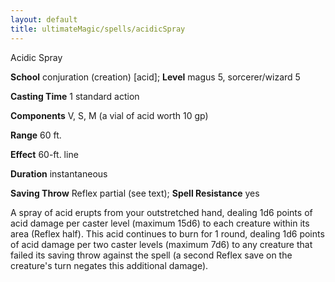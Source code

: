 ```yaml
---
layout: default
title: ultimateMagic/spells/acidicSpray
---
```

Acidic Spray

**School** conjuration (creation) [acid]; **Level** magus 5, sorcerer/wizard 5

**Casting Time** 1 standard action

**Components** V, S, M (a vial of acid worth 10 gp)

**Range** 60 ft.

**Effect** 60-ft. line

**Duration** instantaneous

**Saving Throw** Reflex partial (see text); **Spell Resistance** yes

A spray of acid erupts from your outstretched hand, dealing 1d6 points of acid damage per caster level (maximum 15d6) to each creature within its area (Reflex half). This acid continues to burn for 1 round, dealing 1d6 points of acid damage per two caster levels (maximum 7d6) to any creature that failed its saving throw against the spell (a second Reflex save on the creature's turn negates this additional damage).

